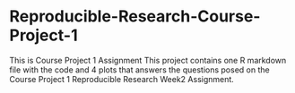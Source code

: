 # Reproducible-Research-Course-Project-1
This is Course Project 1 Assignment
This project contains one R markdown file with the code and 4 plots
that answers the questions posed on the Course Project 1 Reproducible Research Week2 Assignment.
